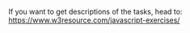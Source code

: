 If you want to get descriptions of the tasks, head to: https://www.w3resource.com/javascript-exercises/